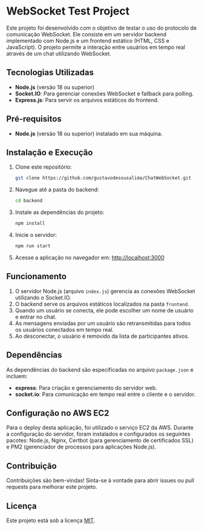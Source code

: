 # WebSocket Test Project

Este projeto foi desenvolvido com o objetivo de testar o uso do protocolo de comunicação WebSocket. Ele consiste em um servidor backend implementado com Node.js e um frontend estático (HTML, CSS e JavaScript). O projeto permite a interação entre usuários em tempo real através de um chat utilizando WebSocket.

## Tecnologias Utilizadas

- **Node.js** (versão 18 ou superior)
- **Socket.IO**: Para gerenciar conexões WebSocket e fallback para polling.
- **Express.js**: Para servir os arquivos estáticos do frontend.

## Pré-requisitos

- **Node.js** (versão 18 ou superior) instalado em sua máquina.

## Instalação e Execução

1. Clone este repositório:

   ```bash
   git clone https://github.com/gustavodesousalima/ChatWebSocket.git
   ```

2. Navegue até a pasta do backend:

   ```bash
   cd backend
   ```

3. Instale as dependências do projeto:

   ```bash
   npm install
   ```

4. Inicie o servidor:

   ```bash
   npm run start
   ```

5. Acesse a aplicação no navegador em: [http://localhost:3000](http://localhost:3000)

## Funcionamento

1. O servidor Node.js (arquivo `index.js`) gerencia as conexões WebSocket utilizando o Socket.IO.
2. O backend serve os arquivos estáticos localizados na pasta `frontend`.
3. Quando um usuário se conecta, ele pode escolher um nome de usuário e entrar no chat.
4. As mensagens enviadas por um usuário são retransmitidas para todos os usuários conectados em tempo real.
5. Ao desconectar, o usuário é removido da lista de participantes ativos.

## Dependências

As dependências do backend são especificadas no arquivo `package.json` e incluem:

- **express**: Para criação e gerenciamento do servidor web.
- **socket.io**: Para comunicação em tempo real entre o cliente e o servidor.

## Configuração no AWS EC2

Para o deploy desta aplicação, foi utilizado o serviço EC2 da AWS. Durante a configuração do servidor, foram instalados e configurados os seguintes pacotes: Node.js, Nginx, Certbot (para gerenciamento de certificados SSL) e PM2 (gerenciador de processos para aplicações Node.js).

## Contribuição

Contribuições são bem-vindas! Sinta-se à vontade para abrir issues ou pull requests para melhorar este projeto.

## Licença

Este projeto está sob a licença [MIT](LICENSE).

